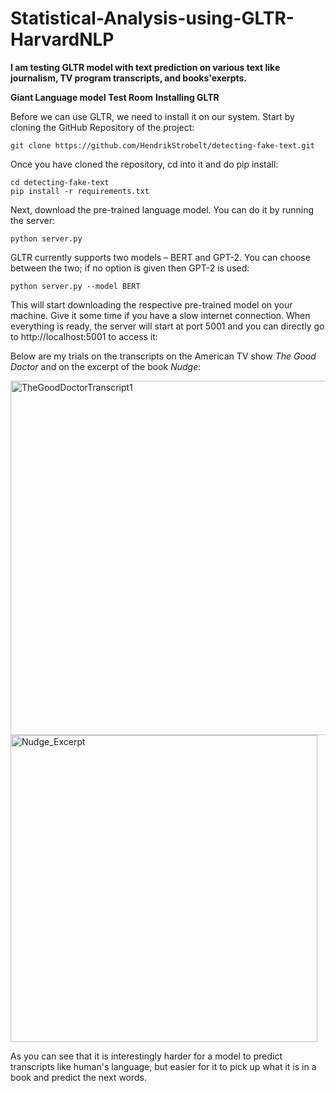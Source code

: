 # Statistical-Analysis-using-GLTR-HarvardNLP

**I am testing GLTR model with text prediction on various text like journalism, TV program transcripts, and books'exerpts.**

**Giant Language model Test Room**
**Installing GLTR**

Before we can use GLTR, we need to install it on our system. Start by cloning the GitHub Repository of the project:
```
git clone https://github.com/HendrikStrobelt/detecting-fake-text.git
```

Once you have cloned the repository, cd into it and do pip install:
```
cd detecting-fake-text
pip install -r requirements.txt
```

Next, download the pre-trained language model. You can do it by running the server:
```
python server.py
```

GLTR currently supports two models – BERT and GPT-2. You can choose between the two; if no option is given then GPT-2 is used:
```
python server.py --model BERT
```

This will start downloading the respective pre-trained model on your machine. Give it some time if you have a slow internet connection.
When everything is ready, the server will start at port 5001 and you can directly go to http://localhost:5001 to access it:

Below are my trials on the transcripts on the American TV show *The Good Doctor* and on the excerpt of the book *Nudge*:

<img width="567" alt="TheGoodDoctorTranscript1" src="https://user-images.githubusercontent.com/47131675/83286019-45c25800-a1ad-11ea-8f0b-bba2d4907317.png">

<img width="491" alt="Nudge_Excerpt" src="https://user-images.githubusercontent.com/47131675/83314078-bb96e580-a1e6-11ea-8a0d-3a322f610c54.png">

As you can see that it is interestingly harder for a model to predict transcripts like human's language, but easier for it to pick up what it is in a book and predict the next words.  
